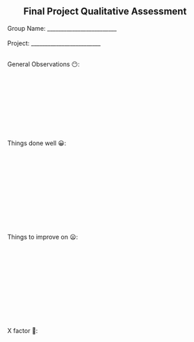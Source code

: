 <center><h2>Final Project Qualitative Assessment</h2></center>


&nbsp;&nbsp;&nbsp;&nbsp;&nbsp;&nbsp;&nbsp;Group Name: _________________________
<br>
<br>
&nbsp;&nbsp;&nbsp;&nbsp;&nbsp;&nbsp;&nbsp;Project: _________________________
<br>
<br>

&nbsp;&nbsp;&nbsp;&nbsp;&nbsp;&nbsp;&nbsp;General Observations 😶:

<br>
<br>
<br>
<br>
<br>
<br>
<br>
<br>

&nbsp;&nbsp;&nbsp;&nbsp;&nbsp;&nbsp;&nbsp;Things done well 😀:

<br>
<br>
<br>
<br>
<br>
<br>
<br>
<br>
<br>
<br>

&nbsp;&nbsp;&nbsp;&nbsp;&nbsp;&nbsp;&nbsp;Things to improve on 😦:

<br>
<br>
<br>
<br>
<br>
<br>
<br>
<br>
<br>
<br>

&nbsp;&nbsp;&nbsp;&nbsp;&nbsp;&nbsp;&nbsp;X factor 🦄:

<br>
<br>
<br>
<br>
